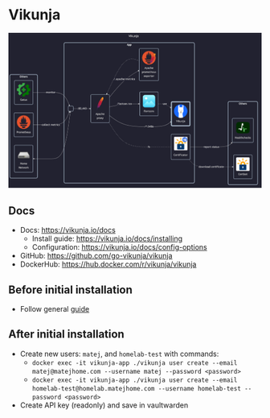 # Vikunja

![diagram](../../docs/diagrams/out/apps/vikunja.png)

## Docs

- Docs: <https://vikunja.io/docs>
    - Install guide: <https://vikunja.io/docs/installing>
    - Configuration: <https://vikunja.io/docs/config-options>
- GitHub: <https://github.com/go-vikunja/vikunja>
- DockerHub: <https://hub.docker.com/r/vikunja/vikunja>

## Before initial installation

- Follow general [guide](../../docs/Checklist%20for%20new%20docker-apps.md)

## After initial installation

- Create new users: `matej`, and `homelab-test` with commands:
    - `docker exec -it vikunja-app ./vikunja user create --email matej@matejhome.com --username matej --password <password>`
    - `docker exec -it vikunja-app ./vikunja user create --email homelab-test@homelab.matejhome.com --username homelab-test --password <password>`
- Create API key (readonly) and save in vaultwarden
